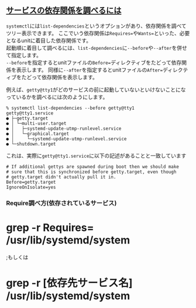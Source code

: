## [サービスの依存関係を調べるには](https://www.clear-code.com/blog/2015/12/28.html)

`systemctl`には`list-dependencies`というオプションがあり、依存関係を調べてツリー表示できます。 ここでいう依存関係は`Requires=`や`Wants=`といった、必要となるunitに着目した依存関係です。<br>
起動順に着目して調べるには、`list-dependencies`に`--before`や`--after`を併せて指定します。<br>
`--before`を指定するとunitファイルの`Before=`ディレクティブをたどって依存関係を表示します。 同様に`--after`を指定するとunitファイルの`After=`ディレクティブをたどって依存関係を表示します。

例えば、`getty@tty1`がどのサービスの前に起動していないといけないことになっているかを調べるには次のようにします。

```
% systemctl list-dependencies --before getty@tty1
getty@tty1.service
● ├─getty.target
● │ └─multi-user.target
● │   ├─systemd-update-utmp-runlevel.service
● │   └─graphical.target
● │     └─systemd-update-utmp-runlevel.service
● └─shutdown.target
```

これは、実際に`getty@tty1.service`に以下の記述があることと一致しています<br>
```
# If additional gettys are spawned during boot then we should make
# sure that this is synchronized before getty.target, even though
# getty.target didn't actually pull it in.
Before=getty.target
IgnoreOnIsolate=yes
```


### Require調べ方(依存されているサービス)
# grep -r Requires= /usr/lib/systemd/system
;もしくは
# grep -r [依存先サービス名] /usr/lib/systemd/system
